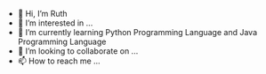 - 👋 Hi, I’m Ruth
- 👀 I’m interested in ...
- 🌱 I’m currently learning Python Programming Language and Java Programming Language
- 💞️ I’m looking to collaborate on ...
- 📫 How to reach me ...

<!---
Koniee1/Koniee1 is a ✨ special ✨ repository because its `README.md` (this file) appears on your GitHub profile.
You can click the Preview link to take a look at your changes.
--->
